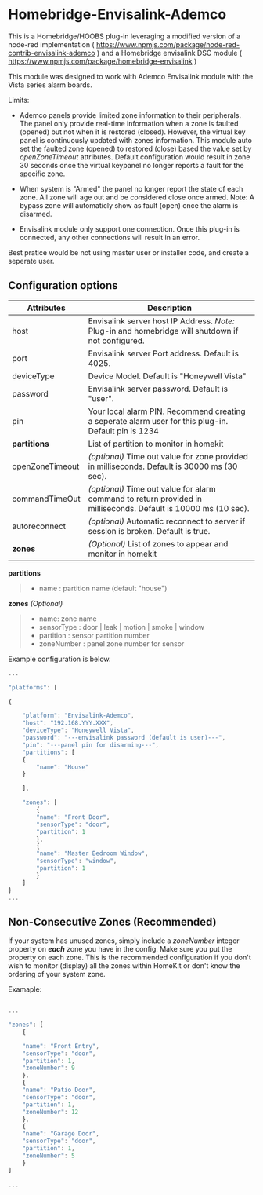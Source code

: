 # Homebridge-Envisalink-Ademco

This is a Homebridge/HOOBS plug-in leveraging a modified version of a node-red implementation ( https://www.npmjs.com/package/node-red-contrib-envisalink-ademco ) and a Homebridge envisalink DSC module ( https://www.npmjs.com/package/homebridge-envisalink )

This module was designed to work with Ademco Envisalink module with the Vista series alarm boards.

Limits:

* Ademco panels provide limited zone information to their peripherals. The panel only provide real-time information when a zone is faulted (opened) but not when it is restored (closed). However, the virtual key panel is continuously updated with zones information. This module auto set the faulted zone (opened) to restored (close) based the value set by *openZoneTimeout* attributes. Default configuration would result in zone 30 seconds once the virtual keypanel no longer reports a fault for the specific zone.

* When system is "Armed" the panel no longer report the state of each zone. All zone will age out and be considered close once armed. Note: A bypass zone will automaticly show as fault (open) once the alarm is disarmed.

* Envisalink module only support one connection. Once this plug-in is connected, any other connections will result in an error.

Best pratice would be not using master user or installer code, and create a seperate user.

## Configuration options

| Attributes      | Description                                                                                                     |
| --------------- | --------------------------------------------------------------------------------------------------------------- |
| host            | Envisalink server host IP Address.  *Note:* Plug-in and homebridge will shutdown if not configured.             |
| port            | Envisalink server Port address. Default is 4025.                                                                |
| deviceType      | Device Model. Default is "Honeywell Vista"                                                                      |
| password        | Envisalink server password. Default is "user".                                                                  |
| pin             | Your local alarm PIN. Recommend creating a seperate alarm user for this plug-in. Default pin is 1234            |
| **partitions**  | List of partition to monitor in homekit                                                                         |
| openZoneTimeout | *(optional)* Time out value for zone provided in milliseconds. Default is 30000 ms (30 sec).                    |
| commandTimeOut  | *(optional)* Time out value for alarm command to return provided in milliseconds. Default is 10000 ms (10 sec). |
| autoreconnect   | *(optional)* Automatic reconnect to server if session is broken. Default is true.                               |
| **zones**       | *(Optional)* List of zones to appear and monitor in homekit                                                     |

**partitions**

> - name : partition name (default "house")

**zones** *(Optional)*

> - name: zone name
> - sensorType :  door | leak | motion | smoke | window
> - partition : sensor partition number
> - zoneNumber : panel zone number for sensor

Example configuration is below.

```javascript
...

"platforms": [

{

    "platform": "Envisalink-Ademco",
    "host": "192.168.YYY.XXX",
    "deviceType": "Honeywell Vista",
    "password": "---envisalink password (default is user)---",
    "pin": "---panel pin for disarming---",
    "partitions": [
    {
        "name": "House"
    }

    ],

    "zones": [
        {
        "name": "Front Door",
        "sensorType": "door",   
        "partition": 1
        },
        {
        "name": "Master Bedroom Window",
        "sensorType": "window",
        "partition": 1
        }
    ]
}
...

```

## Non-Consecutive Zones (Recommended)

If your system has unused zones, simply include a *zoneNumber* integer property on ***each*** zone you have in the config. Make sure you put the property on each zone. This is the recommended configuration if you don't wish to monitor (display) all the zones within HomeKit or don't know the ordering of your system zone.

Examaple:

```javascript

...

"zones": [
    {

    "name": "Front Entry",
    "sensorType": "door",
    "partition": 1,
    "zoneNumber": 9
    },
    {
    "name": "Patio Door",
    "sensorType": "door",
    "partition": 1,
    "zoneNumber": 12
    },
    {
    "name": "Garage Door",
    "sensorType": "door",
    "partition": 1,
    "zoneNumber": 5
    }
]

...
